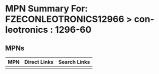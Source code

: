 



# MPN Summary For: FZECONLEOTRONICS12966 > con-leotronics : 1296-60

## MPNs
  

|MPN|Direct Links|Search Links|
| :--- | :--- | :--- |
||||

